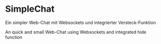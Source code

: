 # SimpleChat


Ein simpler Web-Chat mit Websockets und integrierter Versteck-Funktion

An quick and small Web-Chat using Websockets and integrated hide function